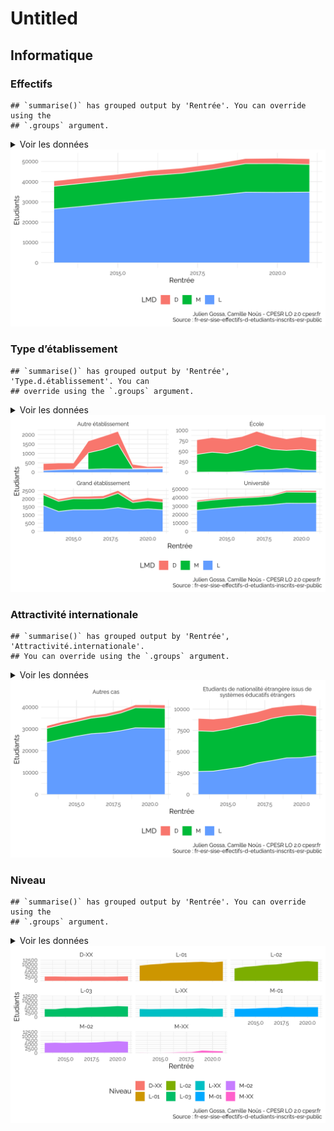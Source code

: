 Untitled
================

## Informatique

### Effectifs

    ## `summarise()` has grouped output by 'Rentrée'. You can override using the
    ## `.groups` argument.

<details>
<summary>
Voir les données
</summary>

| Rentrée |     L |     M |    D |
|--------:|------:|------:|-----:|
|    2013 | 26467 | 11214 | 2719 |
|    2014 | 27951 | 11384 | 2758 |
|    2015 | 29595 | 11427 | 2634 |
|    2016 | 30981 | 12000 | 2561 |
|    2017 | 31920 | 12205 | 2605 |
|    2018 | 33125 | 13048 | 2621 |
|    2019 | 34752 | 14135 | 2563 |
|    2020 | 34698 | 14205 | 2699 |
|    2021 | 34819 | 13693 | 2849 |

</details>

<img src="sise_files/figure-gfm/info.LMD.plot-1.png" width="672" />

### Type d’établissement

    ## `summarise()` has grouped output by 'Rentrée', 'Type.d.établissement'. You can
    ## override using the `.groups` argument.

<details>
<summary>
Voir les données
</summary>

| Rentrée | Type.d.établissement |     L |    D |     M |
|--------:|:---------------------|------:|-----:|------:|
|    2013 | Autre établissement  |    89 |  376 |    NA |
|    2013 | École                |     1 |  347 |   424 |
|    2013 | Grand établissement  |  1568 |  123 |   659 |
|    2013 | Université           | 24809 | 1873 | 10131 |
|    2014 | Autre établissement  |   131 |  365 |    NA |
|    2014 | École                |     5 |  350 |   471 |
|    2014 | Grand établissement  |  1217 |  146 |   622 |
|    2014 | Université           | 26598 | 1897 | 10291 |
|    2015 | Autre établissement  |   152 |  344 |    NA |
|    2015 | École                |     3 |  348 |   442 |
|    2015 | Grand établissement  |  1322 |  147 |   673 |
|    2015 | Université           | 28118 | 1795 | 10312 |
|    2016 | Autre établissement  |   149 |  626 |   886 |
|    2016 | École                |    12 |  329 |   507 |
|    2016 | Grand établissement  |  1324 |  162 |   664 |
|    2016 | Université           | 29496 | 1444 |  9943 |
|    2017 | Autre établissement  |   177 |  700 |  1034 |
|    2017 | École                |    53 |  328 |   593 |
|    2017 | Grand établissement  |  1337 |  167 |   678 |
|    2017 | Université           | 30353 | 1410 |  9900 |
|    2018 | Autre établissement  |   169 |  680 |  1330 |
|    2018 | École                |    61 |  323 |   482 |
|    2018 | Grand établissement  |  1456 |  183 |   871 |
|    2018 | Université           | 31439 | 1435 | 10365 |
|    2019 | Autre établissement  |   167 |  230 |    30 |
|    2019 | École                |    92 |  276 |   427 |
|    2019 | Grand établissement  |  1324 |  162 |   441 |
|    2019 | Université           | 33169 | 1895 | 13237 |
|    2020 | Autre établissement  |   177 |   97 |    29 |
|    2020 | École                |    51 |  304 |   488 |
|    2020 | Grand établissement  |  1378 |  192 |   500 |
|    2020 | Université           | 33092 | 2106 | 13188 |
|    2021 | Autre établissement  |   179 |  105 |    33 |
|    2021 | École                |    45 |  296 |   449 |
|    2021 | Grand établissement  |  1316 |  189 |   477 |
|    2021 | Université           | 33279 | 2259 | 12734 |

</details>

<img src="sise_files/figure-gfm/info.type.plot-1.png" width="672" />

### Attractivité internationale

    ## `summarise()` has grouped output by 'Rentrée', 'Attractivité.internationale'.
    ## You can override using the `.groups` argument.

<details>
<summary>
Voir les données
</summary>

| Rentrée | Attractivité.internationale                                              |     L |    M |    D |
|--------:|:-------------------------------------------------------------------------|------:|-----:|-----:|
|    2013 | Autres cas                                                               | 23779 | 6455 | 1245 |
|    2013 | Etudiants de nationalité étrangère issus de systèmes éducatifs étrangers |  2688 | 4759 | 1474 |
|    2014 | Autres cas                                                               | 25228 | 6724 | 1308 |
|    2014 | Etudiants de nationalité étrangère issus de systèmes éducatifs étrangers |  2723 | 4660 | 1450 |
|    2015 | Autres cas                                                               | 26626 | 6738 | 1290 |
|    2015 | Etudiants de nationalité étrangère issus de systèmes éducatifs étrangers |  2969 | 4689 | 1344 |
|    2016 | Autres cas                                                               | 27762 | 7133 | 1289 |
|    2016 | Etudiants de nationalité étrangère issus de systèmes éducatifs étrangers |  3219 | 4867 | 1272 |
|    2017 | Autres cas                                                               | 28227 | 7494 | 1318 |
|    2017 | Etudiants de nationalité étrangère issus de systèmes éducatifs étrangers |  3693 | 4711 | 1287 |
|    2018 | Autres cas                                                               | 29160 | 8099 | 1355 |
|    2018 | Etudiants de nationalité étrangère issus de systèmes éducatifs étrangers |  3965 | 4949 | 1266 |
|    2019 | Autres cas                                                               | 30477 | 9188 | 1390 |
|    2019 | Etudiants de nationalité étrangère issus de systèmes éducatifs étrangers |  4275 | 4947 | 1173 |
|    2020 | Autres cas                                                               | 30385 | 9193 | 1501 |
|    2020 | Etudiants de nationalité étrangère issus de systèmes éducatifs étrangers |  4313 | 5012 | 1198 |
|    2021 | Autres cas                                                               | 30300 | 9049 | 1636 |
|    2021 | Etudiants de nationalité étrangère issus de systèmes éducatifs étrangers |  4519 | 4644 | 1213 |

</details>

<img src="sise_files/figure-gfm/info.att.plot-1.png" width="672" />

### Niveau

    ## `summarise()` has grouped output by 'Rentrée'. You can override using the
    ## `.groups` argument.

<details>
<summary>
Voir les données
</summary>

| Rentrée | D-XX |  L-01 |  L-02 | L-03 | L-XX | M-01 | M-02 | M-XX |
|--------:|-----:|------:|------:|-----:|-----:|-----:|-----:|-----:|
|    2013 | 2719 |  9273 |  7599 | 4758 | 4837 | 4955 | 5994 |  265 |
|    2014 | 2758 |  9966 |  8568 | 4694 | 4723 | 4970 | 6184 |  230 |
|    2015 | 2634 | 10362 |  9040 | 5376 | 4817 | 5190 | 6013 |  224 |
|    2016 | 2561 | 10991 |  9747 | 5345 | 4898 | 5485 | 6216 |  299 |
|    2017 | 2605 | 11170 | 10044 | 5811 | 4895 | 5511 | 6232 |  462 |
|    2018 | 2621 | 11416 | 10757 | 5928 | 5024 | 6149 | 6391 |  508 |
|    2019 | 2563 | 11613 | 11679 | 6244 | 5216 | 5904 | 6780 | 1451 |
|    2020 | 2699 | 11254 | 11977 | 6576 | 4891 | 5925 | 7094 | 1186 |
|    2021 | 2849 | 11795 | 11627 | 6366 | 5031 | 5924 | 6775 |  994 |

</details>

<img src="sise_files/figure-gfm/info.niveau.plot-1.png" width="672" />
